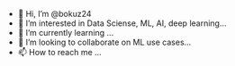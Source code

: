- 👋 Hi, I’m @bokuz24
- 👀 I’m interested in Data Sciense, ML, AI, deep learning...
- 🌱 I’m currently learning ...
- 💞️ I’m looking to collaborate on ML use cases...
- 📫 How to reach me ...

<!---
bokuz24/bokuz24 is a ✨ special ✨ repository because its `README.md` (this file) appears on your GitHub profile.
You can click the Preview link to take a look at your changes.
--->
